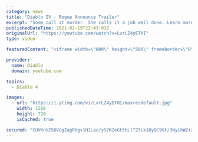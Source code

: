 ```yaml
---
category: news
title: "Diablo IV - Rogue Announce Trailer"
excerpt: "Some call it murder. She calls it a job well done. Learn more at Diablo4.com The Rogue is the newest addition to the Diablo IV campfire, combining range and ..."
publishedDateTime: 2021-02-19T22:43:03Z
originalUrl: "https://youtube.com/watch?v=LvrLZ4yETHI"
type: video

featuredContent: "<iframe width=\"800\" height=\"500\" frameborder=\"0\" src=\"https://www.youtube.com/embed/LvrLZ4yETHI\" allow=\"accelerometer; autoplay; encrypted-media; gyroscope; picture-in-picture\" allowfullscreen></iframe>"

provider:
  name: Diablo
  domain: youtube.com

topics:
  - Diablo 4

images:
  - url: "https://i.ytimg.com/vi/LvrLZ4yETHI/maxresdefault.jpg"
    width: 1280
    height: 720
    isCached: true

secured: "CUVKnU25OVGgZagRhgv1H1Lac/yS7K2eGt5hLlTZtLk18yQC9Gt/3NyLhW2ir6CsEO/RPWbNZCjQH57tVRskprRdm37bmApLjAGWrDAVYKOUULY/XGLOesURXyNgTlcCfuUn1so5B1O+otHOftptnY+Cs1yiOeJI87BeGCJ0icOBgE7UIe/dpY7iH5ZW9eTSGNuBZdiBg2t2n602HuJWdrPxIkqqkB9p27Uj6/bRdGoARHwSKIdWUYUCjV7MpMdElPJNnIxpjkqOPtakBZoB/+exzH2f02CgJTGPGNHVXxLM7T+gNaRqVIO1nmh1sTcsPgge1EEuV32F0RwIRdbuZCzflKrDxIWvjvEgQHjxUrb6zo4QNuR4VbsGVx+DfUraofHWb7TqezU57DWnu3j9fHYHykFdWMZ4f8/TvMf9VBC2bXeGUXn32k4Yco8nEFjv;UZXDpSEHh6uryhcxTI+jzg=="
---
```


